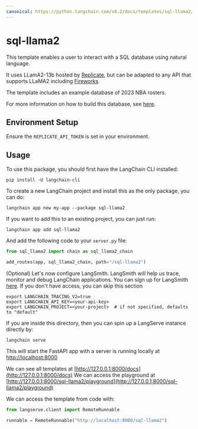 ```yaml
---
canonical: https://python.langchain.com/v0.2/docs/templates/sql-llama2/
---
```


# sql-llama2

This template enables a user to interact with a SQL database using natural language. 

It uses LLamA2-13b hosted by [Replicate](https://python.langchain.com/docs/integrations/llms/replicate), but can be adapted to any API that supports LLaMA2 including [Fireworks](https://python.langchain.com/docs/integrations/chat/fireworks). 

The template includes an example database of 2023 NBA rosters. 

For more information on how to build this database, see [here](https://github.com/facebookresearch/llama-recipes/blob/main/demo_apps/StructuredLlama.ipynb).

## Environment Setup

Ensure the `REPLICATE_API_TOKEN` is set in your environment.

## Usage

To use this package, you should first have the LangChain CLI installed:

```shell
pip install -U langchain-cli
```

To create a new LangChain project and install this as the only package, you can do:

```shell
langchain app new my-app --package sql-llama2
```

If you want to add this to an existing project, you can just run:

```shell
langchain app add sql-llama2
```

And add the following code to your `server.py` file:
```python
from sql_llama2 import chain as sql_llama2_chain

add_routes(app, sql_llama2_chain, path="/sql-llama2")
```

(Optional) Let's now configure LangSmith.
LangSmith will help us trace, monitor and debug LangChain applications.
You can sign up for LangSmith [here](https://smith.langchain.com/).
If you don't have access, you can skip this section

```shell
export LANGCHAIN_TRACING_V2=true
export LANGCHAIN_API_KEY=<your-api-key>
export LANGCHAIN_PROJECT=<your-project>  # if not specified, defaults to "default"
```

If you are inside this directory, then you can spin up a LangServe instance directly by:

```shell
langchain serve
```

This will start the FastAPI app with a server is running locally at
[http://localhost:8000](http://localhost:8000)

We can see all templates at [http://127.0.0.1:8000/docs](http://127.0.0.1:8000/docs)
We can access the playground at [http://127.0.0.1:8000/sql-llama2/playground](http://127.0.0.1:8000/sql-llama2/playground)  

We can access the template from code with:

```python
from langserve.client import RemoteRunnable

runnable = RemoteRunnable("http://localhost:8000/sql-llama2")
```